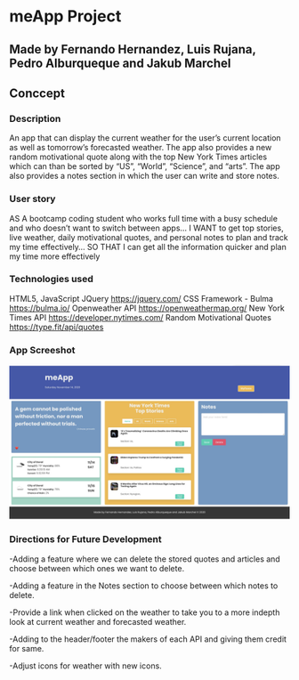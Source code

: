 # meApp Project

## Made by Fernando Hernandez, Luis Rujana, Pedro Alburqueque and Jakub Marchel

## Conccept

### Description

An app that can display the current weather for the user’s current location as well as tomorrow’s forecasted weather. The app also provides a new random motivational quote along with the top New York Times articles which can than be sorted by “US”, “World”, “Science”, and “arts”. The app also provides a notes section in which the user can write and store notes. 

### User story

AS A bootcamp coding student who works full time with a busy schedule and who doesn’t want to switch between apps…
I WANT to get top stories, live weather, daily motivational quotes, and personal notes to plan and track my time effectively…
SO THAT I can get all the information quicker and plan my time more effectively

### Technologies used
HTML5, JavaScript 
JQuery
https://jquery.com/ 
CSS Framework - Bulma 
https://bulma.io/
Openweather API
https://openweathermap.org/
New York Times API
https://developer.nytimes.com/
Random Motivational Quotes
https://type.fit/api/quotes 

### App Screeshot
![meApp Screenshot](images/App_Screenshot.jpeg)

### Directions for Future Development

-Adding a feature where we can delete the stored quotes and articles and choose between which ones we want to delete. 

-Adding a feature in the Notes section to choose between which notes to delete.

-Provide a link when clicked on the weather to take you to a more indepth look at current weather and forecasted weather.

-Adding to the header/footer the makers of each API and giving them credit for same.

-Adjust icons for weather with new icons.
